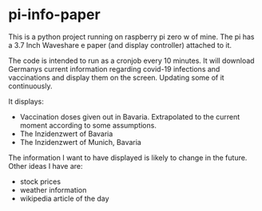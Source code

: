# pi-info-paper

This is a python project running on raspberry pi zero w of mine. The pi has a 3.7 Inch Waveshare e paper (and display controller) attached to it.

The code is intended to run as a cronjob every 10 minutes.
It will download Germanys current information regarding covid-19 infections and vaccinations and display them on the screen. Updating some of it continuously.

It displays:

- Vaccination doses given out in Bavaria. Extrapolated to the current moment according to some assumptions.
- The Inzidenzwert of Bavaria
- The Inzidenzwert of Munich, Bavaria

The information I want to have displayed is likely to change in the future. Other ideas I have are:

- stock prices
- weather information
- wikipedia article of the day

